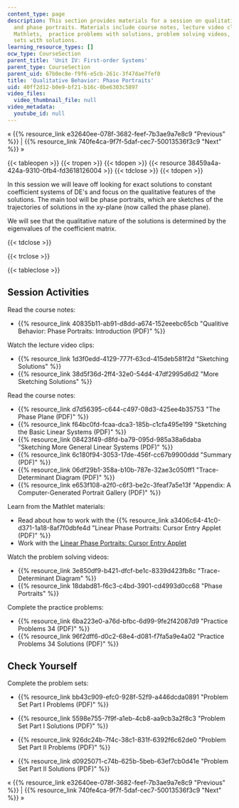 ```yaml
---
content_type: page
description: This section provides materials for a session on qualitative behavior
  and phase portraits. Materials include course notes, lecture video clips, JavaScript
  Mathlets,  practice problems with solutions, problem solving videos, and problem
  sets with solutions.
learning_resource_types: []
ocw_type: CourseSection
parent_title: 'Unit IV: First-order Systems'
parent_type: CourseSection
parent_uid: 67b0ec8e-f9f6-e5cb-261c-3f47dae7fef0
title: 'Qualitative Behavior: Phase Portraits'
uid: 40ff2d12-b0e9-bf21-b16c-0be6303c5897
video_files:
  video_thumbnail_file: null
video_metadata:
  youtube_id: null
---
```


« {{% resource_link e32640ee-078f-3682-feef-7b3ae9a7e8c9 "Previous" %}} | {{% resource_link 740fe4ca-9f7f-5daf-cec7-50013536f3c9 "Next" %}} »

{{< tableopen >}}
{{< tropen >}}
{{< tdopen >}}
{{< resource 38459a4a-424a-9310-0fb4-fd3618126004 >}}
{{< tdclose >}}
{{< tdopen >}}


In this session we will leave off looking for exact solutions to constant coefficient systems of DE's and focus on the qualitative features of the solutions. The main tool will be phase portraits, which are sketches of the trajectories of solutions in the xy-plane (now called the phase plane).

We will see that the qualitative nature of the solutions is determined by the eigenvalues of the coefficient matrix.


{{< tdclose >}}

{{< trclose >}}

{{< tableclose >}}

Session Activities
------------------

Read the course notes:

*   {{% resource_link 40835b11-ab91-d8dd-a674-152eeebc65cb "Qualitive Behavior: Phase Portraits: Introduction (PDF)" %}}

Watch the lecture video clips:

*   {{% resource_link 1d3f0edd-4129-777f-63cd-415deb581f2d "Sketching Solutions" %}}
*   {{% resource_link 38d5f36d-2ff4-32e0-54d4-47df2995d6d2 "More Sketching Solutions" %}}

Read the course notes:

*   {{% resource_link d7d56395-c644-c497-08d3-425ee4b35753 "The Phase Plane (PDF)" %}}
*   {{% resource_link f64bc0fd-fcaa-dca3-185b-c1cfa495e199 "Sketching the Basic Linear Systems (PDF)" %}}
*   {{% resource_link 08423f49-d8fd-ba79-095d-985a38a6daba "Sketching More General Linear Systems (PDF)" %}}
*   {{% resource_link 6c180f94-3053-17de-456f-cc67b9900ddd "Summary (PDF)" %}}
*   {{% resource_link 06df29b1-358a-b10b-787e-32ae3c050ff1 "Trace-Determinant Diagram (PDF)" %}}
*   {{% resource_link e653f108-a2f0-c6f3-be2c-3feaf7a5e13f "Appendix: A Computer-Generated Portrait Gallery (PDF)" %}}

Learn from the Mathlet materials:

*   Read about how to work with the {{% resource_link a3406c64-41c0-d371-1a18-8af7f0dbfe4d "Linear Phase Portraits: Cursor Entry Applet (PDF)" %}}
*   Work with the [Linear Phase Portraits: Cursor Entry Applet](/ans7870/18/18.03SC/linPhasePorCursor.html "Open in a new window.")

Watch the problem solving videos:

*   {{% resource_link 3e850df9-b421-dfcf-be1c-8339d423fb8c "Trace-Determinant Diagram" %}}
*   {{% resource_link 18dabd81-f6c3-c4bd-3901-cd4993d0cc68 "Phase Portraits" %}}

Complete the practice problems:

*   {{% resource_link 6ba223e0-a76d-bfbc-6d99-9fe2f42087d9 "Practice Problems 34 (PDF)" %}}
*   {{% resource_link 96f2dff6-d0c2-68e4-d081-f7fa5a9e4a02 "Practice Problems 34 Solutions (PDF)" %}}

Check Yourself
--------------

Complete the problem sets:

*   {{% resource_link bb43c909-efc0-928f-52f9-a446dcda0891 "Problem Set Part I Problems (PDF)" %}}
*   {{% resource_link 5598e755-7f9f-a1eb-4cb8-aa9cb3a2f8c3 "Problem Set Part I Solutions (PDF)" %}}
  
*   {{% resource_link 926dc24b-7f4c-38c1-831f-6392f6c62de0 "Problem Set Part II Problems (PDF)" %}}
*   {{% resource_link d0925071-c74b-625b-5beb-63ef7cb0d41e "Problem Set Part II Solutions (PDF)" %}}

« {{% resource_link e32640ee-078f-3682-feef-7b3ae9a7e8c9 "Previous" %}} | {{% resource_link 740fe4ca-9f7f-5daf-cec7-50013536f3c9 "Next" %}} »